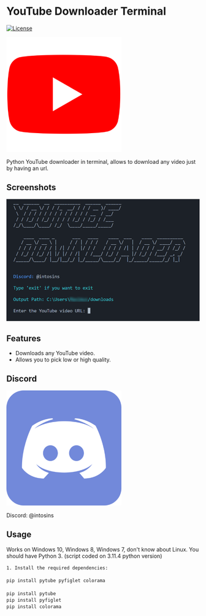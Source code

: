 # YouTube Downloader Terminal

[![License](https://img.shields.io/badge/License-MIT-blue.svg)](LICENSE)

![Icon1](icons/youtube.png)

Python YouTube downloader in terminal, allows to download any video just by having an url.

## Screenshots

![Project1](icons/project.png)

## Features

- Downloads any YouTube video.
- Allows you to pick low or high quality.

## Discord

![Icon2](icons/discord.png)

Discord: @intosins
  
## Usage

Works on Windows 10, Windows 8, Windows 7, don't know about Linux.
You should have Python 3. (script coded on 3.11.4 python version)

```bash
1. Install the required dependencies:

pip install pytube pyfiglet colorama

pip install pytube
pip install pyfiglet
pip install colorama
